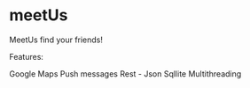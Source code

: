 # meetUs
MeetUs find your friends!

Features:

Google Maps
Push messages 
Rest - Json
Sqllite
Multithreading
